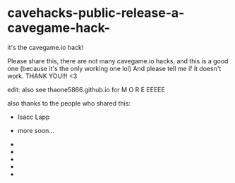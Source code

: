 # cavehacks-public-release-a-cavegame-hack-
it's the cavegame.io hack! 

Please share this, there are not many cavegame.io hacks, and this is a good one (because it's the only working one lol)
And please tell me if it doesn't work. 
THANK YOU!!!
<3

edit: also see thaone5866.github.io for M O R E EEEEE



also thanks to the people who shared this:

- Isacc Lapp

- more soon...

-

-

-

-

-
